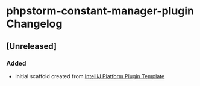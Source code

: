 <!-- Keep a Changelog guide -> https://keepachangelog.com -->

# phpstorm-constant-manager-plugin Changelog

## [Unreleased]
### Added
- Initial scaffold created from [IntelliJ Platform Plugin Template](https://github.com/JetBrains/intellij-platform-plugin-template)
